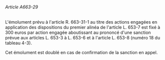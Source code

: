 ###### Article A663-29

L'émolument prévu à l'article R. 663-31-1 au titre des actions engagées en application des dispositions du premier alinéa de l'article L. 653-7 est fixé à 300 euros par action engagée aboutissant au prononcé d'une sanction prévue aux articles L. 653-3 à L. 653-6 et à l'article L. 653-8 (numéro 18 du tableau 4-3).

Cet émolument est doublé en cas de confirmation de la sanction en appel.

